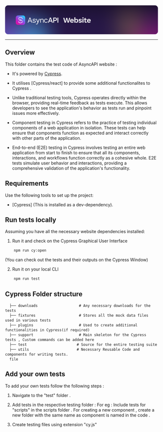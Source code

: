 [![AsyncAPI Banner and Logo](./public/img/logos/github-repobanner-website.png)](https://www.asyncapi.com)

--- 
## Overview 

This folder contains the test code of AsyncAPI website : 

- It's powered by [Cypress](https://docs.cypress.io/guides/overview/why-cypress).

- It utilises [Cypress/react] to provide some additional functionalites to Cypress . 

- Unlike traditional testing tools, Cypress operates directly within the browser, providing real-time feedback as tests execute. This allows developers to see the application's behavior as tests run and pinpoint issues more effectively.

- Component testing in Cypress refers to the practice of testing individual components of a web application in isolation. 
These tests can help ensure that components function as expected and interact correctly with other parts of the application.

- End-to-end (E2E) testing in Cypress involves testing an entire web application from start to finish to ensure that all its components, interactions, and workflows function correctly as a cohesive whole. E2E tests simulate user behavior and interactions, providing a comprehensive validation of the application's functionality.

## Requirements 
Use the following tools to set up the project:
- [Cypress] (This is installed as a dev-dependency).

## Run tests locally 

Assuming you have all the necessary website dependencies installed: 

1. Run it and check on the Cypress Graphical User Interface 
```bash
    npm run cy:open
```
(You can check out the tests and their outputs on the Cypress Window)

2. Run it on your local CLI  
```bash
    npm run test 
```

## Cypress Folder structure
```text
  ├── downloads                   # Any necessary downloads for the tests 
  ├── fixtures                    # Stores all the mock data files used in various tests 
  ├── plugins                     # Used to create additional functionalities in Cypress(if required)
  ├── support                     # Main skeleton for the Cypress tests , Custom commands can be added here
  ├── test                       # Source for the entire testing suite
  ├── utils                      # Necessary Reusable Code and components for writing tests.
  file
```

## Add your own tests 

To add your own tests follow the following steps : 

1. Navigate to the "test" folder  . 

2. Add tests in the respective testing folder : 
For eg : Include tests for "scripts" in the scripts folder . 
For creating a new component , create a new folder with the same name as component is named in the code . 

3. Create testing files using extension "cy.js"

